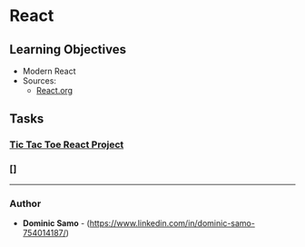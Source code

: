 # React

## Learning Objectives
 - Modern React
 - Sources: 
 	* [React.org](https://reactjs.org/tutorial/tutorial.html)

## Tasks

### [Tic Tac Toe React Project](tic-tac-toe)

### []

---

### Author
* **Dominic Samo** - (https://www.linkedin.com/in/dominic-samo-754014187/)

